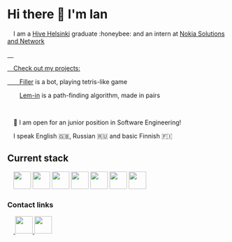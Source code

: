 <h1>Hi there 👋 I'm Ian</h1>

<p>&emsp;I am a <a href="https://www.hive.fi/">Hive Helsinki</a> graduate :honeybee: and an intern at <a href="https://www.nokia.com/networks/mobile-networks/">Nokia Solutions and Network</p>
<p>&emsp;</p>
<p>&emsp;Check out my projects: 
<p>&emsp;&emsp;<a href="https://github.com/IanGaplichnik/42_Filler">Filler</a> is a bot, playing tetris-like game
<p>&emsp;&emsp;<a href="https://github.com/HenronenGIT/lem-in">Lem-in</a> is a path-finding algorithm, made in pairs</p>
<p>&emsp;</p>
<p>&emsp;📩 I am open for an junior position in Software Engineering!</p>
<p>&emsp;I speak English 🇬🇧, Russian 🇷🇺 and basic Finnish 🇫🇮 </p>

<h2>Current stack</h2>
<div>
  &emsp;<img src="https://cdn.jsdelivr.net/gh/devicons/devicon/icons/c/c-original.svg" height="40px" width="40px" />
  <img src="https://cdn.jsdelivr.net/gh/devicons/devicon/icons/cplusplus/cplusplus-original.svg" height="40px" width="40px" />  
  <img src="https://cdn.jsdelivr.net/gh/devicons/devicon/icons/python/python-original-wordmark.svg" height="40px" width="40px" />
  <img src="https://cdn.jsdelivr.net/gh/devicons/devicon/icons/git/git-plain-wordmark.svg" height="40px" width="40px" />
  <img src="https://cdn.jsdelivr.net/gh/devicons/devicon/icons/bash/bash-original.svg" height="40px" width="40px" />
  <img src="https://cdn.jsdelivr.net/gh/devicons/devicon/icons/linux/linux-original.svg" height="40px" width="40px" />
  <img src="https://cdn.jsdelivr.net/gh/devicons/devicon/icons/vim/vim-original.svg" height="40px" width="40px" />
  </div>
  

<h3>Contact links</h3>
<div>
  &emsp;<a href="https://www.linkedin.com/in/ian-gaplichnik-686724b1/">
    <img src="https://cdn.jsdelivr.net/gh/devicons/devicon/icons/linkedin/linkedin-original.svg" height ="40px" width="40px"/>
  </a>
  <a href="mailto:ian.gaplichnik@proton.me">
    <img height="40px" width="40px" src="https://user-images.githubusercontent.com/1412131/58957746-8d342500-87a1-11e9-9c34-4c757712bd27.png" />
  </a>
</div>
  
